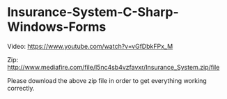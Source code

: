 # Insurance-System-C-Sharp-Windows-Forms
Video: https://www.youtube.com/watch?v=vGfDbkFPx_M

Zip: http://www.mediafire.com/file/l5nc4sb4vzfavxr/Insurance_System.zip/file

Please download the above zip file in order to get everything working correctly.
